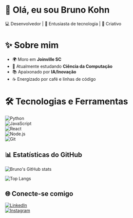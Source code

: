 # 👋 Olá, eu sou Bruno Kohn
💻 Desenvolvedor | 🚀 Entusiasta de tecnologia | 🎨 Criativo  


# ✨ Sobre mim
- 🌍 Moro em **Joinville SC**
- 🎯 Atualmente estudando **Ciência da Computação**
- 📚 Apaixonado por **IA/Inovação**
- ☕ Energizado por café e linhas de código  


# 🛠️ Tecnologias e Ferramentas
![Python](https://img.shields.io/badge/Python-3670A0?style=for-the-badge&logo=python&logoColor=ffdd54)  
![JavaScript](https://img.shields.io/badge/JavaScript-323330?style=for-the-badge&logo=javascript&logoColor=F7DF1E)  
![React](https://img.shields.io/badge/React-20232A?style=for-the-badge&logo=react&logoColor=61DAFB)  
![Node.js](https://img.shields.io/badge/Node.js-43853D?style=for-the-badge&logo=node-dot-js&logoColor=white)  
![Git](https://img.shields.io/badge/Git-F05032?style=for-the-badge&logo=git&logoColor=white)  



## 📊 Estatísticas do GitHub
![Bruno's GitHub stats](https://github-readme-stats.vercel.app/api?username=oBrunoKohn&show_icons=true&theme=tokyonight)  

![Top Langs](https://github-readme-stats.vercel.app/api/top-langs/?username=oBrunoKohn&layout=compact&theme=tokyonight)  



## 🌐 Conecte-se comigo
[![LinkedIn](https://img.shields.io/badge/LinkedIn-0077B5?style=for-the-badge&logo=linkedin&logoColor=white)](https://linkedin.com/in/BrunoKohn)  
[![Instagram](https://img.shields.io/badge/Instagram-E4405F?style=for-the-badge&logo=instagram&logoColor=white)](https://instagram.com/BrunoKöhn)
```
